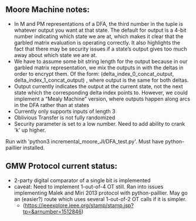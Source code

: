 ## Moore Machine notes:
- In M and PM representations of a DFA, the third number in the tuple is whatever output you want at that state. The default for output is a 4-bit number indicating which state we are at, which makes it clear that the garbled matrix evaluation is operating correctly. It also highlights the fact that there may be security issues if a state’s output gives too much away about which state we are at.
- We have to assume some bit string length for the output because in our garbled matrix representation, we mix the outputs in with the deltas in order to encrypt them. Of the form: (delta_index_0_concat_output, delta_index_1_concat_output) , where output is the same for both deltas. 
- Output currently indicates the output at the current state, not the next state which the corresponding delta index points to. However, we could implement a “Mealy Machine” version, where outputs happen along arcs in the DFA rather than at states
- Currently only supports inputs of length 3
- Oblivious Transfer is not fully randomized
- Security parameter is set to a low number. Need to add ability to crank 'k' up higher.

Run with 'python3 incremental_moore_JI/DFA_test.py'. Must have python-paillier installed.

## GMW Protocol current status:
- 2-party digital comparator of a single bit is implemented
- caveat: Need to implement 1-out-of-4 OT still. Ran into issues implementing Malek and Miri 2013 protocol with python-paillier. May go an (easier?) route which uses several 1-out-of-2 OT calls if it is simpler.
  - (https://ieeexplore.ieee.org/stamp/stamp.jsp?tp=&arnumber=1512846)
